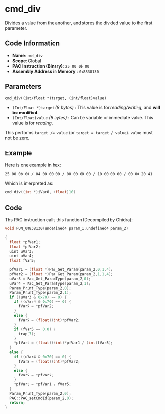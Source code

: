 # cmd_div

Divides a value from the another, and stores the divided value to the first parameter.

## Code Information

- **Name**: `cmd_div`
- **Scope**: Global
- **PAC Instruction (Binary)**: `25 00 0b 00`
- **Assembly Address in Memory** : `0x8838130`

## Parameters

`cmd_div((int/float *)target, (int/float)value)`

- `(Int/Float *)target` *(8 bytes)* : This value is for *reading/writing*, and **will be modified**.
- `(Int/Float)value` *(8 bytes)*  : Can be variable or immediate value. This value is for *reading*.

This performs `target /= value` (or `target = target / value`). `value` must not be zero.

## Example

Here is one example in hex:

```25 00 0b 00 / 04 00 00 00 / 00 00 00 00 / 10 00 00 00 / 00 00 20 41```

Which is interpreted as:

```c
cmd_div((int *)iVar0, (float)10)
```

## Code

Ths PAC instruction calls this function (Decompiled by Ghidra):

```c
void FUN_08838130(undefined4 param_1,undefined4 param_2)

{
  float *pfVar1;
  float *pfVar2;
  uint uVar3;
  uint uVar4;
  float fVar5;
  
  pfVar1 = (float *)Pac_Get_Param(param_2,0,1,4);
  pfVar2 = (float *)Pac_Get_Param(param_2,1,1,4);
  uVar3 = Pac_Get_ParamType(param_2,0);
  uVar4 = Pac_Get_ParamType(param_2,1);
  Param_Print_Type(param_2,0);
  Param_Print_Type(param_2,1);
  if ((uVar3 & 0x70) == 0) {
    if ((uVar4 & 0x70) == 0) {
      fVar5 = *pfVar2;
    }
    else {
      fVar5 = (float)(int)*pfVar2;
    }
    if (fVar5 == 0.0) {
      trap(7);
    }
    *pfVar1 = (float)((int)*pfVar1 / (int)fVar5);
  }
  else {
    if ((uVar4 & 0x70) == 0) {
      fVar5 = (float)(int)*pfVar2;
    }
    else {
      fVar5 = *pfVar2;
    }
    *pfVar1 = *pfVar1 / fVar5;
  }
  Param_Print_Type(param_2,0);
  PAC::PAC_setCmdId(param_2,0);
  return;
}
```

